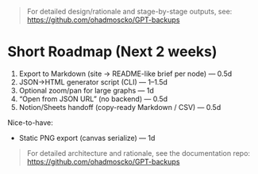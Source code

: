 > For detailed design/rationale and stage-by-stage outputs, see:
> https://github.com/ohadmoscko/GPT-backups


# Short Roadmap (Next 2 weeks)

1. Export to Markdown (site → README-like brief per node) — 0.5d
2. JSON→HTML generator script (CLI) — 1–1.5d
3. Optional zoom/pan for large graphs — 1d
4. “Open from JSON URL” (no backend) — 0.5d
5. Notion/Sheets handoff (copy-ready Markdown / CSV) — 0.5d

Nice-to-have:
- Static PNG export (canvas serialize) — 1d

> For detailed architecture and rationale, see the documentation repo: https://github.com/ohadmoscko/GPT-backups
